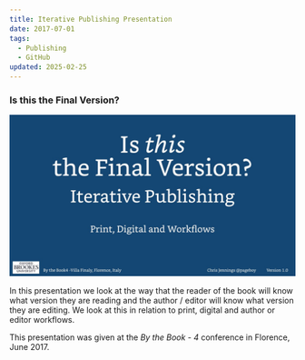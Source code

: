 ```yaml
---
title: Iterative Publishing Presentation
date: 2017-07-01
tags:
  - Publishing
  - GitHub
updated: 2025-02-25
---
```

### Is this the Final Version?

[![The first slide > click to see the presentation as a PDF](../media/presentation_images/iterativePublishing.001.jpeg)](../media/keynotes/iterativePublishing.pdf)

In this presentation we look at the way that the reader of the book will know what version they are reading and the author / editor will know what version they are editing. We look at this in relation to print, digital and author or editor workflows.

This presentation was given at the _By the Book - 4_ conference in Florence, June 2017.
